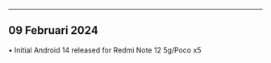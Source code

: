 ---------------
09 Februari 2024
---------------

• Initial Android 14 released for Redmi Note 12 5g/Poco x5
